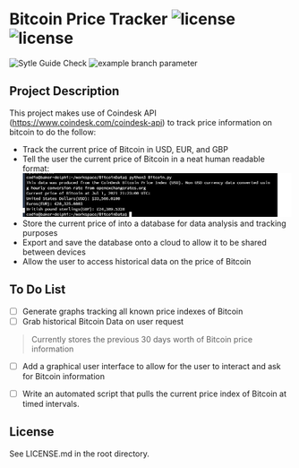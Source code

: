 # Bitcoin Price Tracker ![license](https://img.shields.io/static/v1?label=license&message=MIT&color=red) ![license](https://img.shields.io/static/v1?label=Python&message=3.6.9&color=yellow&labelColor=blue)
![Sytle Guide Check](https://github.com/csantana1121/BitcoinData/actions/workflows/github-actions.yaml/badge.svg) ![example branch parameter](https://github.com/csantana1121/BitcoinData/actions/workflows/github-bitcoin-tests.yaml/badge.svg?branch=master)

## Project Description
This project makes use of Coindesk API (https://www.coindesk.com/coindesk-api)
to track price information on bitcoin to do the follow:
* Track the current price of Bitcoin in USD, EUR, and GBP
* Tell the user the current price of Bitcoin in a neat human readable format:
![Output](https://github.com/csantana1121/BitcoinData/blob/master/data/images/image.png?raw=true)
* Store the current price of into a database for data analysis and tracking purposes
* Export and save the database onto a cloud to allow it to be shared between devices
* Allow the user to access historical data on the price of Bitcoin
    
## To Do List

- [ ] Generate graphs tracking all known price indexes of Bitcoin
- [ ] Grab historical Bitcoin Data on user request
> Currently stores the previous 30 days worth of Bitcoin price information
- [ ] Add a graphical user interface to allow for the user to interact and ask for Bitcoin information
- [ ] Write an automated script that pulls the current price index of Bitcoin at timed intervals.


## License
See LICENSE.md in the root directory.